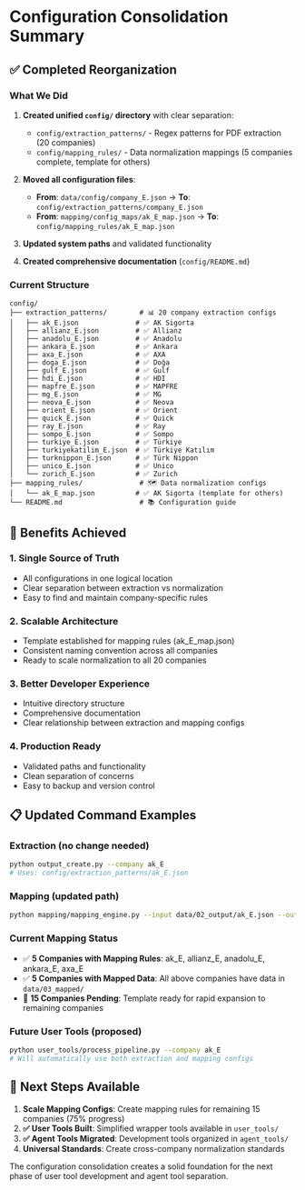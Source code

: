 # Configuration Consolidation Summary

## ✅ **Completed Reorganization**

### **What We Did**
1. **Created unified `config/` directory** with clear separation:
   - `config/extraction_patterns/` - Regex patterns for PDF extraction (20 companies)
   - `config/mapping_rules/` - Data normalization mappings (5 companies complete, template for others)

2. **Moved all configuration files**:
   - **From**: `data/config/company_E.json` → **To**: `config/extraction_patterns/company_E.json`
   - **From**: `mapping/config_maps/ak_E_map.json` → **To**: `config/mapping_rules/ak_E_map.json`

3. **Updated system paths** and validated functionality
4. **Created comprehensive documentation** (`config/README.md`)

### **Current Structure**
```
config/
├── extraction_patterns/        # 📊 20 company extraction configs
│   ├── ak_E.json              # ✅ AK Sigorta
│   ├── allianz_E.json         # ✅ Allianz  
│   ├── anadolu_E.json         # ✅ Anadolu
│   ├── ankara_E.json          # ✅ Ankara
│   ├── axa_E.json             # ✅ AXA
│   ├── doga_E.json            # ✅ Doğa
│   ├── gulf_E.json            # ✅ Gulf
│   ├── hdi_E.json             # ✅ HDI
│   ├── mapfre_E.json          # ✅ MAPFRE
│   ├── mg_E.json              # ✅ MG
│   ├── neova_E.json           # ✅ Neova
│   ├── orient_E.json          # ✅ Orient
│   ├── quick_E.json           # ✅ Quick
│   ├── ray_E.json             # ✅ Ray
│   ├── sompo_E.json           # ✅ Sompo
│   ├── turkiye_E.json         # ✅ Türkiye
│   ├── turkiyekatilim_E.json  # ✅ Türkiye Katılım
│   ├── turknippon_E.json      # ✅ Türk Nippon
│   ├── unico_E.json           # ✅ Unico
│   └── zurich_E.json          # ✅ Zurich
├── mapping_rules/              # 🗺️ Data normalization configs  
│   └── ak_E_map.json          # ✅ AK Sigorta (template for others)
└── README.md                   # 📚 Configuration guide
```

## 🎯 **Benefits Achieved**

### **1. Single Source of Truth**
- All configurations in one logical location
- Clear separation between extraction vs normalization
- Easy to find and maintain company-specific rules

### **2. Scalable Architecture** 
- Template established for mapping rules (ak_E_map.json)
- Consistent naming convention across all companies
- Ready to scale normalization to all 20 companies

### **3. Better Developer Experience**
- Intuitive directory structure
- Comprehensive documentation  
- Clear relationship between extraction and mapping configs

### **4. Production Ready**
- Validated paths and functionality
- Clean separation of concerns
- Easy to backup and version control

## 📋 **Updated Command Examples**

### **Extraction** (no change needed)
```bash
python output_create.py --company ak_E
# Uses: config/extraction_patterns/ak_E.json
```

### **Mapping** (updated path)
```bash
python mapping/mapping_engine.py --input data/02_output/ak_E.json --output data/03_mapped/ak_E.json --config config/mapping_rules/ak_E_map.json
```

### **Current Mapping Status**
- ✅ **5 Companies with Mapping Rules**: ak_E, allianz_E, anadolu_E, ankara_E, axa_E
- ✅ **5 Companies with Mapped Data**: All above companies have data in `data/03_mapped/`
- 🚧 **15 Companies Pending**: Template ready for rapid expansion to remaining companies

### **Future User Tools** (proposed)
```bash
python user_tools/process_pipeline.py --company ak_E
# Will automatically use both extraction and mapping configs
```

## 🚀 **Next Steps Available**

1. **Scale Mapping Configs**: Create mapping rules for remaining 15 companies (75% progress)
2. **✅ User Tools Built**: Simplified wrapper tools available in `user_tools/`  
3. **✅ Agent Tools Migrated**: Development tools organized in `agent_tools/`
4. **Universal Standards**: Create cross-company normalization standards

The configuration consolidation creates a solid foundation for the next phase of user tool development and agent tool separation.